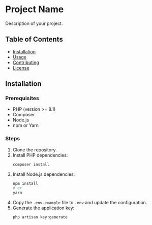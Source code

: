 # Project Name

Description of your project.

## Table of Contents
- [Installation](#installation)
- [Usage](#usage)
- [Contributing](#contributing)
- [License](#license)

## Installation
### Prerequisites
- PHP (version >= 8.1)
- Composer
- Node.js
- npm or Yarn

### Steps
1. Clone the repository.
2. Install PHP dependencies:
    ```bash
    composer install
    ```
3. Install Node.js dependencies:
    ```bash
    npm install
    # or
    yarn
    ```
4. Copy the `.env.example` file to `.env` and update the configuration.
5. Generate the application key:
    ```bash
    php artisan key:generate
    ```



